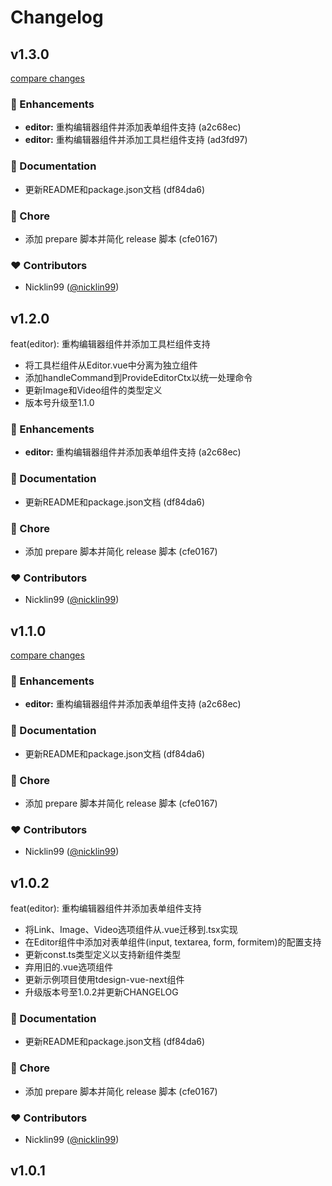 # Changelog


## v1.3.0

[compare changes](https://undefined/undefined/compare/v1.0.1...v1.3.0)

### 🚀 Enhancements

- **editor:** 重构编辑器组件并添加表单组件支持 (a2c68ec)
- **editor:** 重构编辑器组件并添加工具栏组件支持 (ad3fd97)

### 📖 Documentation

- 更新README和package.json文档 (df84da6)

### 🏡 Chore

- 添加 prepare 脚本并简化 release 脚本 (cfe0167)

### ❤️ Contributors

- Nicklin99 ([@nicklin99](https://github.com/nicklin99))

## v1.2.0

feat(editor): 重构编辑器组件并添加工具栏组件支持

- 将工具栏组件从Editor.vue中分离为独立组件
- 添加handleCommand到ProvideEditorCtx以统一处理命令
- 更新Image和Video组件的类型定义
- 版本号升级至1.1.0

### 🚀 Enhancements

- **editor:** 重构编辑器组件并添加表单组件支持 (a2c68ec)

### 📖 Documentation

- 更新README和package.json文档 (df84da6)

### 🏡 Chore

- 添加 prepare 脚本并简化 release 脚本 (cfe0167)

### ❤️ Contributors

- Nicklin99 ([@nicklin99](https://github.com/nicklin99))

## v1.1.0

[compare changes](https://undefined/undefined/compare/v1.0.1...v1.1.0)

### 🚀 Enhancements

- **editor:** 重构编辑器组件并添加表单组件支持 (a2c68ec)

### 📖 Documentation

- 更新README和package.json文档 (df84da6)

### 🏡 Chore

- 添加 prepare 脚本并简化 release 脚本 (cfe0167)

### ❤️ Contributors

- Nicklin99 ([@nicklin99](https://github.com/nicklin99))

## v1.0.2

feat(editor): 重构编辑器组件并添加表单组件支持

- 将Link、Image、Video选项组件从.vue迁移到.tsx实现
- 在Editor组件中添加对表单组件(input, textarea, form, formitem)的配置支持
- 更新const.ts类型定义以支持新组件类型
- 弃用旧的.vue选项组件
- 更新示例项目使用tdesign-vue-next组件
- 升级版本号至1.0.2并更新CHANGELOG

### 📖 Documentation

- 更新README和package.json文档 (df84da6)

### 🏡 Chore

- 添加 prepare 脚本并简化 release 脚本 (cfe0167)

### ❤️ Contributors

- Nicklin99 ([@nicklin99](https://github.com/nicklin99))

## v1.0.1

